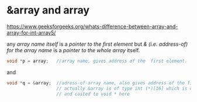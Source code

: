 # &array and array

https://www.geeksforgeeks.org/whats-difference-between-array-and-array-for-int-array5/



any *array name itself* is a *pointer to the first element* but *& (i.e. address-of) for the array name* is a *pointer to the whole array* itself.



```c
void *p = array;   //array name, gives address of the  first element.
```

and

```c
void *q = &array;  //adress-of-array name, also gives address of the first element
                   // actually &array is of type int (*)[16] which is decayed to int * 
                   // and casted to void * here
```